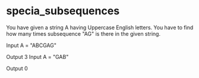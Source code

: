 # specia_subsequences

You have given a string A having Uppercase English letters.
You have to find how many times subsequence "AG" is there in the given string.

Input
A = "ABCGAG"

Output
3
Input
A = "GAB"

Output
0

